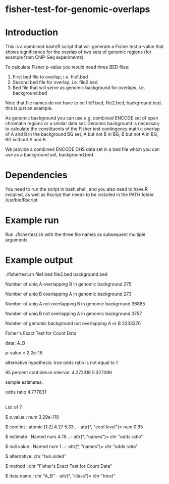 # fisher-test-for-genomic-overlaps

# Introduction

This is a combined bash/R script that will generate a Fisher test p-value that shows significance for the overlap of two sets of genomic regions (for example from ChIP-Seq experiments). 

To calculate Fisher p-value you would need three BED files:
1. First bed file to overlap, i.e. file1.bed
2. Second bed file for overlap, i.e. file2.bed
3. Bed file that will serve as genomic background for overlaps, i.e. background.bed

Note that file names do not have to be file1.bed, file2.bed, background.bed, this is just an example.

As genomic background you can use e.g. combined ENCODE set of open chromatin regions or a similar data set. Genomic background is necessary to calculate the constituents of the Fisher test contingency matrix: overlap of A and B in the background BG set, A but not B in BG, B but not A in BG, BG without A and B. 

We provide a combined ENCODE DHS data set in a bed file which you can use as a background set, background.bed.

# Dependencies

You need to run the script in bash shell, and you also need to have R installed, as well as Rscript that needs to be installed in the PATH folder /usr/bin/Rscript

# Example run

Run ./fishertest.sh with the three file names as subsequent multiple arguments

# Example output
./fishertest.sh file1.bed file2.bed background.bed

Number of uniq A overlapping B in genomic background 275

Number of uniq B overlapping A in genomic background 273

Number of uniq A not overlapping B in genomic background 36885

Number of uniq B not overlapping A in genomic background 3757

Number of genomic background not overlapping A or B 2233270


Fisher's Exact Test for Count Data

data:  A_B

p-value < 2.2e-16

alternative hypothesis: true odds ratio is not equal to 1

95 percent confidence interval: 4.273316 5.327099

sample estimates:

odds ratio 4.777831

\
List of 7
 
 $ p.value    : num 3.29e-118
 
 $ conf.int   : atomic [1:2] 4.27 5.33
  ..- attr(*, "conf.level")= num 0.95
 
 $ estimate   : Named num 4.78
  ..- attr(*, "names")= chr "odds ratio"
 
 $ null.value : Named num 1
  ..- attr(*, "names")= chr "odds ratio"
 
 $ alternative: chr "two.sided"
 
 $ method     : chr "Fisher's Exact Test for Count Data"
 
 $ data.name  : chr "A_B"
 \- attr(*, "class")= chr "htest"
